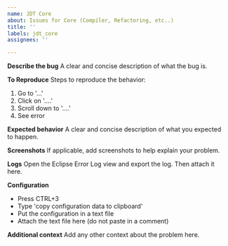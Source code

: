 ```yaml
---
name: JDT Core
about: Issues for Core (Compiler, Refactoring, etc..)
title: ''
labels: jdt_core
assignees: ''

---
```


**Describe the bug**
A clear and concise description of what the bug is.

**To Reproduce**
Steps to reproduce the behavior:
1. Go to '...'
2. Click on '....'
3. Scroll down to '....'
4. See error

**Expected behavior**
A clear and concise description of what you expected to happen.

**Screenshots**
If applicable, add screenshots to help explain your problem.

**Logs**
Open the Eclipse Error Log view and export the log. Then attach it here.

**Configuration**
* Press CTRL+3 
* Type 'copy configuration data to clipboard' 
* Put the configuration in a text file
* Attach the text file here (do not paste in a comment)

**Additional context**
Add any other context about the problem here.
